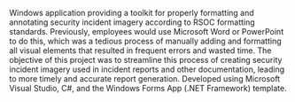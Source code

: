 Windows application providing a toolkit for properly formatting and annotating security incident imagery according to RSOC formatting standards. Previously, employees would use Microsoft Word or PowerPoint to do this, which was a tedious process of manually adding and formatting all visual elements that resulted in frequent errors and wasted time. The objective of this project was to streamline this process of creating security incident imagery used in incident reports and other documentation, leading to more timely and accurate report generation. Developed using Microsoft Visual Studio, C#, and the Windows Forms App (.NET Framework) template.
